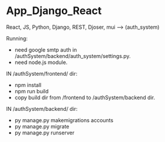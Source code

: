 # App_Django_React
React, JS, Python, Django, REST, Djoser, mui  -->  (auth_system)

Running:
 * need google smtp auth in /authSystem/backend/auth_system/settings.py.
 * need node.js module.
 
IN /authSystem/frontend/ dir:
  - npm install
  - npm run build
  - copy build dir from /frontend to /authSystem/backend dir.

IN /authSystem/backend/ dir:
  - py manage.py makemigrations accounts 
  - py manage.py migrate
  - py manage.py runserver


